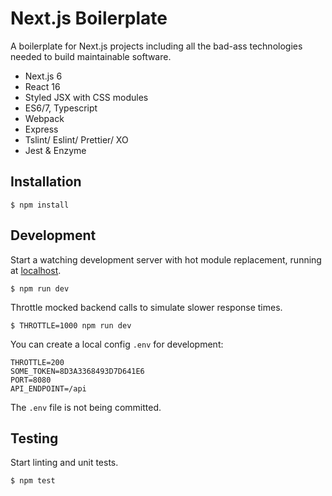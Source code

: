 # Next.js Boilerplate

A boilerplate for Next.js projects including all the bad-ass technologies
needed to build maintainable software.

* Next.js 6
* React 16
* Styled JSX with CSS modules
* ES6/7, Typescript
* Webpack
* Express
* Tslint/ Eslint/ Prettier/ XO
* Jest & Enzyme

## Installation

```
$ npm install
```

## Development

Start a watching development server with hot module replacement, running at [localhost](http://localhost:3000).

```
$ npm run dev
```

Throttle mocked backend calls to simulate slower response times.

```
$ THROTTLE=1000 npm run dev
```

You can create a local config `.env` for development:

```
THROTTLE=200
SOME_TOKEN=8D3A3368493D7D641E6
PORT=8080
API_ENDPOINT=/api
```

The `.env` file is not being committed.

## Testing

Start linting and unit tests.

```
$ npm test
```
